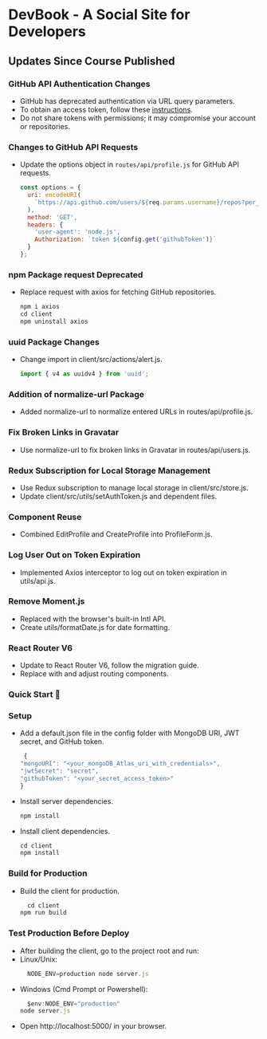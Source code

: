 # DevBook - A Social Site for Developers

## Updates Since Course Published

### GitHub API Authentication Changes
- GitHub has deprecated authentication via URL query parameters.
- To obtain an access token, follow these [instructions](https://docs.github.com/en/authentication/keeping-your-account-and-data-secure/creating-a-personal-access-token).
- Do not share tokens with permissions; it may compromise your account or repositories.

### Changes to GitHub API Requests
- Update the options object in `routes/api/profile.js` for GitHub API requests.
  ```javascript
  const options = {
    uri: encodeURI(
      `https://api.github.com/users/${req.params.username}/repos?per_page=5&sort=created:asc`
    ),
    method: 'GET',
    headers: {
      'user-agent': 'node.js',
      Authorization: `token ${config.get('githubToken')}`
    }
  };

### npm Package request Deprecated
- Replace request with axios for fetching GitHub repositories.
   ```javascript
   npm i axios
   cd client
  npm uninstall axios

### uuid Package Changes
 - Change import in client/src/actions/alert.js.
   ```javascript
   import { v4 as uuidv4 } from 'uuid';

### Addition of normalize-url Package
 - Added normalize-url to normalize entered URLs in routes/api/profile.js.
   
### Fix Broken Links in Gravatar
- Use normalize-url to fix broken links in Gravatar in routes/api/users.js.
### Redux Subscription for Local Storage Management
- Use Redux subscription to manage local storage in client/src/store.js.
- Update client/src/utils/setAuthToken.js and dependent files.
  
### Component Reuse
- Combined EditProfile and CreateProfile into ProfileForm.js.
  
### Log User Out on Token Expiration
- Implemented Axios interceptor to log out on token expiration in utils/api.js.
  
### Remove Moment.js
- Replaced with the browser's built-in Intl API.
- Create utils/formatDate.js for date formatting.
  
### React Router V6
- Update to React Router V6, follow the migration guide.
- Replace <Switch /> with <Routes /> and adjust routing components.
  
### Quick Start 🚀
### Setup
- Add a default.json file in the config folder with MongoDB URI, JWT secret, and GitHub token.
  ```javascript
   {
  "mongoURI": "<your_mongoDB_Atlas_uri_with_credentials>",
  "jwtSecret": "secret",
  "githubToken": "<your_secret_access_token>"
  }
- Install server dependencies.
   ```javascript
   npm install
- Install client dependencies.
   ```javascript
   cd client
   npm install

### Build for Production
- Build the client for production.
    ```javascript
      cd client
    npm run build

### Test Production Before Deploy
- After building the client, go to the project root and run:
- Linux/Unix:
  ```javascript
    NODE_ENV=production node server.js
- Windows (Cmd Prompt or Powershell):
    ```javascript
      $env:NODE_ENV="production"
    node server.js

- Open http://localhost:5000/ in your browser.


